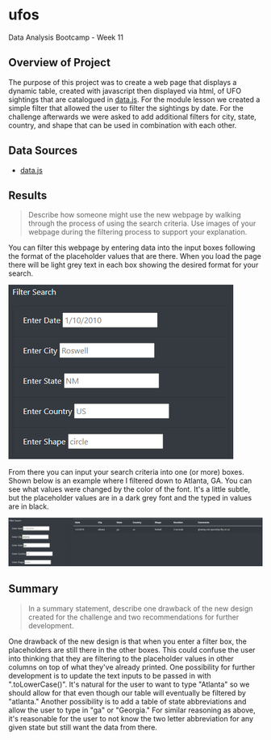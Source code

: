 # ufos
Data Analysis Bootcamp - Week 11

## Overview of Project

The purpose of this project was to create a web page that displays a dynamic table, created with javascript then displayed via html, of UFO sightings that are catalogued in [data.js](static/js/data.js). For the module lesson we created a simple filter that allowed the user to filter the sightings by date. For the challenge afterwards we were asked to add additional filters for city, state, country, and shape that can be used in combination with each other.

## Data Sources

- [data.js](static/js/data.js)

## Results

> Describe how someone might use the new webpage by walking through the process of using the search criteria. Use images of your webpage during the filtering process to support your explanation.

You can filter this webpage by entering data into the input boxes following the format of the placeholder values that are there. When you load the page there will be light grey text in each box showing the desired format for your search. 

![load_page.png](static/images/load_page.PNG)

From there you can input your search criteria into one (or more) boxes. Shown below is an example where I filtered down to Atlanta, GA. You can see what values were changed by the color of the font. It's a little subtle, but the placeholder values are in a dark grey font and the typed in values are in black.

![filtered_table.png](static/images/filtered_table.PNG)

## Summary

> In a summary statement, describe one drawback of the new design created for the challenge and two recommendations for further development.

One drawback of the new design is that when you enter a filter box, the placeholders are still there in the other boxes. This could confuse the user into thinking that they are filtering to the placeholder values in other columns on top of what they've already printed. One possibility for further development is to update the text inputs to be passed in with ".toLowerCase()". It's natural for the user to want to type "Atlanta" so we should allow for that even though our table will eventually be filtered by "atlanta." Another possibility is to add a table of state abbreviations and allow the user to type in "ga" or "Georgia." For similar reasoning as above, it's reasonable for the user to not know the two letter abbreviation for any given state but still want the data from there.